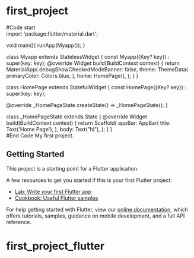 # first_project
#Code start
<br/>
import 'package:flutter/material.dart';

void main(){
  runApp(Myapp());
}

class Myapp extends StatelessWidget {
  const Myapp({Key? key}) : super(key: key);
  @override
  Widget build(BuildContext context) {
    return MaterialApp(
      debugShowCheckedModeBanner: false,
      theme: ThemeData(
        primaryColor: Colors.blue,
      ),
      home: HomePage(),
    );
  }
}

class HomePage extends StatefulWidget {
  const HomePage({Key? key}) : super(key: key);

  @override
  _HomePageState createState() => _HomePageState();
}

class _HomePageState extends State<HomePage> {
  @override
  Widget build(BuildContext context) {
    return Scaffold(
     appBar: AppBar(
       title: Text('Home Page'),
     ),
      body: Text("hi"),
    );
  }
}
<br/>
#End Code
My first project.

## Getting Started

This project is a starting point for a Flutter application.

A few resources to get you started if this is your first Flutter project:

- [Lab: Write your first Flutter app](https://flutter.dev/docs/get-started/codelab)
- [Cookbook: Useful Flutter samples](https://flutter.dev/docs/cookbook)

For help getting started with Flutter, view our
[online documentation](https://flutter.dev/docs), which offers tutorials,
samples, guidance on mobile development, and a full API reference.
# first_project_flutter
